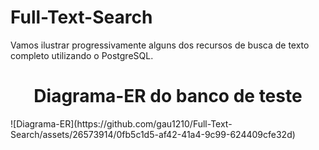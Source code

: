 # Full-Text-Search
Vamos ilustrar progressivamente alguns dos recursos de busca de texto completo utilizando o PostgreSQL.

<h1 align="center"> Diagrama-ER do banco de teste </h1>
![Diagrama-ER](https://github.com/gau1210/Full-Text-Search/assets/26573914/0fb5c1d5-af42-41a4-9c99-624409cfe32d)


